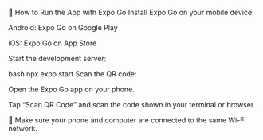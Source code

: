 📱 How to Run the App with Expo Go
Install Expo Go on your mobile device:

Android: Expo Go on Google Play

iOS: Expo Go on App Store

Start the development server:

bash
npx expo start
Scan the QR code:

Open the Expo Go app on your phone.

Tap “Scan QR Code” and scan the code shown in your terminal or browser.

📶 Make sure your phone and computer are connected to the same Wi-Fi network.